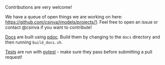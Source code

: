 Contributions are very welcome!

We have a queue of open things we are working on here: https://github.com/csinva/imodels/projects/1. Feel free to open an issue or contact @csinva if you want to contribute!

[Docs](https://csinva.io/imodels/docs/) are built using [pdoc](https://pdoc3.github.io/pdoc/). Build them by changing to the `docs` directory and then running `build_docs.sh`.

[Tests](tests) are run with [pytest](https://docs.pytest.org/en/stable/) - make sure they pass before submitting a pull request!
